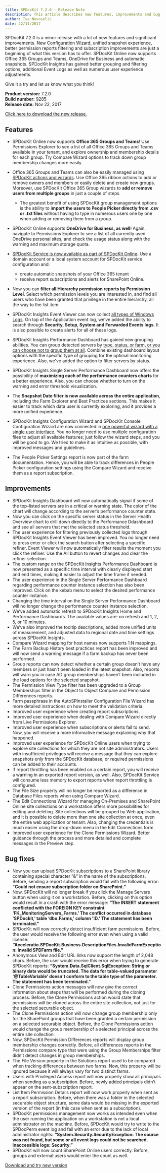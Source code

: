 ```yaml
---
title: SPDocKit 7.2.0 - Release Note
description: This article describes new features, improvements and bug fixes delivered in SPDocKit 7.2.0.
author: Iva Novoselic
date: 22/11/2017
---
```

SPDocKit 7.2.0 is a minor release with a lot of new features and significant improvements. New Configuration Wizard, unified snapshot experience, better permission reports filtering and subscription improvements are just a beginning of what this version has to offer. SPDocKit Online now supports Office 365 Groups and Teams, OneDrive for Business and automatic snapshots. SPDocKit Insights has gained better grouping and filtering options, additional Event Logs as well as numerous user experience adjustments. 

Give it a try and let us know what you think!

__Product version:__ 7.2.0  
__Build number:__ 9285     
__Release date:__  Nov 22, 2017

[Click here to download the new release.](https://www.spdockit.com/downloads/)

## Features
* SPDocKit Online  now supports __Office 365 Groups and Teams__! Use Permissions Explorer to see a list of all Office 365 Groups and Teams available in your tenant, and explore ownership and membership details for each group. Try Compare Wizard options to track down group membership changes more easily.  

* Office 365 Groups and Teams can also be easily managed using [SPDocKit actions and wizards](#internal/spdockit-spo/office-365-groups-and-teams). Use Office 365 ribbon actions to add or remove owners and members or easily delete and create new groups. Moreover, use SPDocKit Office 365 Group wizards to __add or remove users from multiple groups__ in just a couple of steps.
  * The greatest benefit of using SPDocKit group management options is the ability to __import the users to People Picker directly from .csv or .txt files__ without having to type in numerous users one by one when adding or removing them from a group.

* SPDocKit Online supports __OneDrive for Business, as well__! Again, navigate to Permissions Explorer to see a list of all currently used OneDrive personal sites, and check the usage status along with the warning and maximum storage quota. 

* [SPDocKit Service is now available as part of SPDocKit Online](#internal/spdockit-spo/spo-snapshots). Use a domain account or a local system account for SPDocKit service configuration and:
  * create automatic snapshots of your Office 365 tenant
  * receive report subscriptions and alerts for SharePoint Online.

* Now you can __filter all Hierarchy permission reports by Permission Level__. Select which permission levels you are interested in, and find all users who have been granted that privilege in the entire hierarchy, all the way to the list item.

* SPDocKit Insights Event Viewer can now collect [all types of Windows Logs](#internal/spdockit-insights/customize-settings). On top of the Application event log, we’ve added the ability to search through __Security, Setup, System and Forwarded Events logs__. It is also possible to create alerts for all of these logs. 

* SPDocKit Insights Performance Dashboard has gained new grouping abilities. You can group detected servers by [type, status, or farm, or you can choose not to group them at all](#internal/spdockit-insights/insights-performance). Combine existing dashboard layout options with the specific type of grouping for the optimal monitoring experience. Also, we've added the option to filter servers by status.

* SPDocKit Insights Single Server Performance Dashboard now offers the possibility of __maximizing each of the performance counters charts__ for a better experience. Also, you can choose whether to turn on the warning and error threshold visualization.

* The __Snapshot Date filter is now available across the entire application__, including the Farm Explorer and Best Practices sections. This makes it easier to track which data user is currently exploring, and it provides a more unified experience.

* SPDocKit Insights Configuration Wizard and SPDocKit Console Configuration Wizard are now connected in [one powerful wizard with a single user interface](#internal/configuration/configure-spdockit). You no longer need to use multiple configuration files to adjust all available features; just follow the wizard steps, and you will be good to go. We tried to make it as intuitive as possible, with improved messages and guidelines.

* The People Picker Settings report is now part of the farm documentation. Hence, you will be able to track differences in People Picker configuration settings using the Compare Wizard and receive them as a report subscription.

## Improvements
* SPDocKit Insights Dashboard will now automatically signal if some of the top-listed servers are in a critical or warning state. The color of the chart will change according to the server’s performance counter state.
* Now you can click on the specific server status in the Server Health Overview chart to drill down directly to the Performance Ddashboard and see all servers that met the selected status threshold.
* The user experience for filtering previously collected logs through SPDocKit Insights Event Viewer has been improved. You no longer need to press enter or click the search button after selecting a specific refiner. Event Viewer will now automatically filter results the moment  you click the refiner. Use the All button to revert changes and clear the refiner selection.
* The custom range on the SPDocKit Insights Performance Dashboard is now presented as a specific time interval with clearly displayed start and end times, making it easier to adjust the time frame if needed.
* The user experience in the Single Server Performance Dashboard regarding performance counter instance selection has also been improved. Click on the kebab menu to select the desired performance counter instance.
* Changing the time interval on the Single Server Performance Dashboard will no longer change the performance counter instance selection.
* We’ve added automatic refresh to SPDocKit Insights Home and Performance Dashboards. The available values are: no refresh and 1, 2, 5, or 10 minutes.
* We’ve also improved the tooltip descriptions, added more unified units of measurement, and adjusted data to regional date and time settings across SPDocKit Insights.
* Compare Wizard mapping for host names now supports 1:N mappings.
* The Farm Backup History best practices report has been improved and will now send a warning message if a farm backup has never been performed. 
* Group reports can now detect whether a certain group doesn’t have any members or just hasn’t been loaded in the latest snapshot. Also, reports will warn you in case AD group memberships haven’t been included in the load options for the selected snapshot.
* The Permission View Type filter has been upgraded to a Group Memberships filter in the Object to Object  Compare and Permission Differences reports. 
* Farm passphrase in the AutoSPInstaller Configuration File Wizard has more detailed instructions on how to meet the validation criteria.
* Improved user experience when creating report subscriptions.
* Improved user experience when dealing with Compare Wizard directly from Live Permissions Explorer.
* Improved user experience when subscriptions or alerts fail to send. Now, you will receive a more informative message explaining why that happened.
* Improved user experience for SPDocKit Online users when trying to explore site collections for which they are not site administrators. Users with insufficient privileges will receive a message that they can explore snapshots only from the SPDocKit database, or required permissions can be added to their accounts.
* If report throttling has been enabled on a certain report, you will receive a warning in an exported report version, as well. Also, SPDocKit Service will consume less memory to export reports when report throttling is configured.
* The File Size property will no longer be reported as a difference in Database Files reports when using Compare Wizard.
* The Edit Connections Wizard for managing On-Premises and SharePoint Online site collections on a workstation offers more possibilities for editing and deleting. Site collections will be grouped by Web application, and it is possible to delete more than one site collection at once, even the entire web application or tenant. Also, changing the credentials is much easier using the drop-down menu in the Edit Connections form.
* Improved user experience for the Clone Permissions Wizard. Better guidance through the process and more detailed and complete messages in the Preview step.


## Bug fixes
* Now you can upload SPDocKit subscriptions to a SharePoint library containing special character “&” in the name of the subscriptions. Before, sending a report subscription would fail with the following error: __"Could not ensure subscription folder on SharePoint."__
* Now, SPDocKit will no longer break if you click the Manage Servers button when using it on a workstation. Before, clicking on this option would result in a crash with the error message: __“The INSERT statement conflicted with the FOREIGN KEY constraint ‘FK_MonitoringServers_Farms.’ The conflict occurred in database ‘SPDockit,’ table ‘dbo.Farms,’ column 'ID.' The statement has been terminated.”__
* SPDocKit will now correctly detect insufficient farm permissions. Before, the user would receive the following error even when using a valid license: __“Acceleratio.SPDocKit.Business.DescriptionFiles.InvalidFarmException: Invalid SPDFarm file."__
* Anonymous View and Edit URL links now support the length of 2,048 chars. Before, the user would receive this error when trying to generate SPDocKit reports: __“System.Data.SqlClient.SqlException: String or binary data would be truncated. The data for table-valued parameter ‘@TableVariable’ doesn't conform to the table type of the parameter. The statement has been terminated."__
* Clone Permissions action messages will now give the correct information about steps that will be performed during the cloning process. Before, the Clone Permissions action would state that permissions will be cloned across the entire site collection, not just for the selected securable object.
* The Clone Permissions action will now change group membership only for the SharePoint groups that have been granted a certain permission on a selected  securable object. Before, the Clone Permissions action would change the group membership of a selected principal across the entire site collection. 
* Now, SPDocKit Permission Differences reports will display group membership changes correctly. Before, all differences reports in the Permissions compare type that were using the Group Memberships filter didn’t detect changes in group memberships.  
* The File Version property in the Solutions report used to be compared when tracking differences between two farms. Now, this property will be ignored because it will always vary for two distinct farms.
* Users with Privileged Access report will now properly show all principals when sending as a subscription. Before, newly added principals didn’t appear on the sent-subscription report.
* List Item Permission Details report will now work properly when sent as a report subscription. Before, when there was a folder in the selected securable object structure, some data would be missing in the exported version of the report (in this case when sent as a subscription).
* SPDocKit permissions management now works as intended even when the user running the application on a workstation is not a local administrator on the machine. Before, SPDocKit would try to write to the SPDocPerm event log and fail with an error due to the lack of local administrator rights: __“System.Security.SecurityException: The source was not found, but some or all event logs could not be searched. Inaccessible logs: Security.”__
* SPDocKit will now count SharePoint Online users correctly.  Before, groups and external users would enter the count as well.

[Download and try new version](https://www.spdockit.com/downloads/)